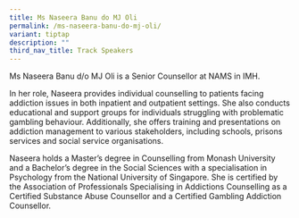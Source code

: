 ```yaml
---
title: Ms Naseera Banu do MJ Oli
permalink: /ms-naseera-banu-do-mj-oli/
variant: tiptap
description: ""
third_nav_title: Track Speakers
---
```

<p></p>
<p>Ms Naseera Banu d/o MJ Oli is a Senior Counsellor at NAMS in IMH.</p>
<p>In her role, Naseera provides individual counselling to patients facing
addiction issues in both inpatient and outpatient settings. She also conducts
educational and support groups for individuals struggling with problematic
gambling behaviour. Additionally, she offers training and presentations
on addiction management to various stakeholders, including schools, prisons
services and social service organisations.</p>
<p>Naseera holds a Master’s degree in Counselling from Monash University
and a Bachelor’s degree in the Social Sciences with a specialisation in
Psychology from the National University of Singapore. She is certified
by the Association of Professionals Specialising in Addictions Counselling
as a Certified Substance Abuse Counsellor and a Certified Gambling Addiction
Counsellor.</p>
<p></p>